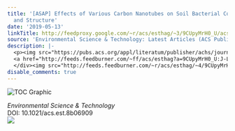 ```yaml
---
title: '[ASAP] Effects of Various Carbon Nanotubes on Soil Bacterial Community Composition
  and Structure'
date: '2019-05-13'
linkTitle: http://feedproxy.google.com/~r/acs/esthag/~3/9CUpyMrH0_U/acs.est.8b06909
source: 'Environmental Science & Technology: Latest Articles (ACS Publications)'
description: |-
  <p><img src="https://pubs.acs.org/appl/literatum/publisher/achs/journals/content/esthag/0/esthag.ahead-of-print/acs.est.8b06909/20190510/images/medium/es-2018-069093_0006.gif" alt="TOC Graphic"/></p><div><cite>Environmental Science & Technology</cite></div><div>DOI: 10.1021/acs.est.8b06909</div><div class="feedflare">
  <a href="http://feeds.feedburner.com/~ff/acs/esthag?a=9CUpyMrH0_U:J-LPwwtLRvw:yIl2AUoC8zA"><img src="http://feeds.feedburner.com/~ff/acs/esthag?d=yIl2AUoC8zA" border="0"></img></a>
  </div><img src="http://feeds.feedburner.com/~r/acs/esthag/~4/9CUpyMrH0_U" height="1" width="1" ...
disable_comments: true
---
```

<p><img src="https://pubs.acs.org/appl/literatum/publisher/achs/journals/content/esthag/0/esthag.ahead-of-print/acs.est.8b06909/20190510/images/medium/es-2018-069093_0006.gif" alt="TOC Graphic"/></p><div><cite>Environmental Science & Technology</cite></div><div>DOI: 10.1021/acs.est.8b06909</div><div class="feedflare">
<a href="http://feeds.feedburner.com/~ff/acs/esthag?a=9CUpyMrH0_U:J-LPwwtLRvw:yIl2AUoC8zA"><img src="http://feeds.feedburner.com/~ff/acs/esthag?d=yIl2AUoC8zA" border="0"></img></a>
</div><img src="http://feeds.feedburner.com/~r/acs/esthag/~4/9CUpyMrH0_U" height="1" width="1" ...